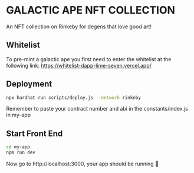 
# GALACTIC APE NFT COLLECTION

An NFT collection on Rinkeby for degens that love good art!

## Whitelist

To pre-mint a galactic ape you first need to enter the whitelist at the following link:
https://whitelist-dapp-lime-seven.vercel.app/


## Deployment

```bash
npx hardhat run scripts/deploy.js --network rinkeby
```

Remember to paste your contract number and abi in the constants/index.js in my-app


## Start Front End


```bash
cd my-app
npm run dev
```

Now go to http://localhost:3000, your app should be running 🤘
